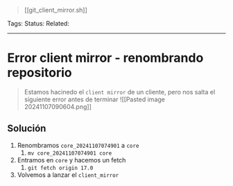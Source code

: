 > [[git_client_mirror.sh]]

Tags: 
Status: 
Related: 

___

# Error client mirror - renombrando repositorio

> Estamos hacinedo el `client mirror` de un cliente, pero nos salta el siguiente error antes de terminar
> ![[Pasted image 20241107090604.png]]
## Solución

1. Renombramos `core_20241107074901` a `core`
	1. `mv core_20241107074901 core`
2. Entramos en `core` y hacemos un fetch
	1. `git fetch origin 17.0`
3. Volvemos a lanzar el `client_mirror`